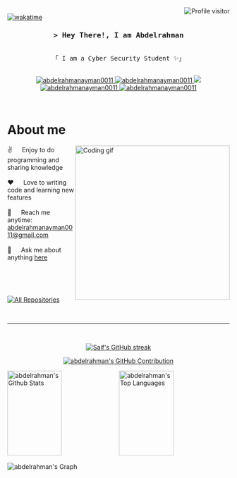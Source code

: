<!--
<h2 align="center">
  Welcome to  World!
  <img src="https://media.giphy.com/media/hvRJCLFzcasrR4ia7z/giphy.gif" width="28">
</h2>
-->

<!--
<p align="center">
  <a href="https://github.com/abdelrahmanayman0011"><img src="https://readme-typing-svg.herokuapp.com/?lines=Self%20Taught%20Programmer;Front%20End%20Developer;1.5%2B%20years%20of%20coding%20experience;Always%20learning%20new%20things&center=true&width=380&height=45"></a>
</p>

 -->

<a href="https://komarev.com/ghpvc/?username=abdelrahmanayman0011">
  <img align="right" src="https://komarev.com/ghpvc/?username=abdelrahmanayman0011&label=Visitors&color=0e75b6&style=flat" alt="Profile visitor" />
</a>


[![wakatime](https://wakatime.com/badge/user/eebb3dd8-d9b2-40de-9b88-6fd6cac99dbc.svg)](https://wakatime.com/@eebb3dd8-d9b2-40de-9b88-6fd6cac99dbc)

<!-- Intro  -->
<h3 align="center">
        <samp>&gt; Hey There!, I am Abdelrahman
                <b><a target="_blank" href="https://abdelrahmanayman0011.com"></a></b>
        </samp>
</h3>


<p align="center"> 
  <samp>
    <br>
    「 I am a Cyber Security Student ✨」
    <br>
    <br>
  </samp>
</p>

<p align="center">
 <a href="https://abdelrahmanayman0011.com" target="blank">
  <img src="https://img.shields.io/badge/Website-DC143C?style=for-the-badge&logo=medium&logoColor=white" alt="abdelrahmanayman0011" />
 </a>
 <a href="https://linkedin.com/in/bedoayman" target="_blank">
  <img src="https://img.shields.io/badge/LinkedIn-0077B5?style=for-the-badge&logo=linkedin&logoColor=white" alt="abdelrahmanayman0011"/>
 </a>
 <!-- <a href="https://dev.to/abdelrahmanayman0011" target="_blank">
  <img src="https://img.shields.io/badge/dev.to-0A0A0A?style=for-the-badge&logo=dev.to&logoColor=white" alt="abdelrahmanayman0011" />
 </a> -->
 <a href="https://twitter.com/bedo__ayman" target="_blank">
  <img src="https://img.shields.io/badge/Twitter-1DA1F2?style=for-the-badge&logo=twitter&logoColor=white" />
 </a>
 <a href="https://instagram.com/bedo__ayman" target="_blank">
  <img src="https://img.shields.io/badge/Instagram-fe4164?style=for-the-badge&logo=instagram&logoColor=white" alt="abdelrahmanayman0011" />
 </a> 
 <a href="https://facebook.com/abdelrahmanayman0011.dev" target="_blank">
  <img src="https://img.shields.io/badge/Facebook-20BEFF?&style=for-the-badge&logo=facebook&logoColor=white" alt="abdelrahmanayman0011"  />
  </a> 
</p>
<br />

<!-- About Section -->
 # About me
 
<p>
 <img align="right" width="350" src="/assets/programmer.gif" alt="Coding gif" />
  
 ✌️ &emsp; Enjoy to do programming and sharing knowledge <br/><br/>
 ❤️ &emsp; Love to writing code and learning new features<br/><br/>
 📧 &emsp; Reach me anytime: abdelrahmanayman0011@gmail.com<br/><br/>
 💬 &emsp; Ask me about anything [here](https://github.com/abdelrahmanayman0011/abdelrahmanayman0011/issues)

</p>

<br/>
<br/>
<br/>


<p align="left">
  <a href="https://github.com/abdelrahmanayman0011?tab=repositories" target="_blank"><img alt="All Repositories" title="All Repositories" src="https://img.shields.io/badge/-All%20Repos-2962FF?style=for-the-badge&logo=koding&logoColor=white"/></a>
</p>

<br/>
<hr/>
<br/>

<p align="center">
  <a href="https://github.com/abdelrahmanayman0011">
    <img src="https://github-readme-streak-stats.herokuapp.com/?user=abdelrahmanayman0011&theme=radical&border=7F3FBF&background=0D1117" alt="Saif's GitHub streak"/>
  </a>
</p>

<p align="center">
  <a href="https://github.com/abdelrahmanayman0011">
    <img src="https://github-profile-summary-cards.vercel.app/api/cards/profile-details?username=abdelrahmanayman0011&theme=radical" alt="abdelrahman's GitHub Contribution"/>
  </a>
</p>

<a> 
    <a href="https://github.com/abdelrahmanayman0011"><img alt="abdelrahman's Github Stats" src="https://denvercoder1-github-readme-stats.vercel.app/api?username=abdelrahmanayman0011&show_icons=true&count_private=true&theme=react&border_color=7F3FBF&bg_color=0D1117&title_color=F85D7F&icon_color=F8D866" height="192px" width="49.5%"/></a>
  <a href="https://github.com/abdelrahmanayman0011"><img alt="abdelrahman's Top Languages" src="https://denvercoder1-github-readme-stats.vercel.app/api/top-langs/?username=abdelrahmanayman0011&langs_count=8&layout=compact&theme=react&border_color=7F3FBF&bg_color=0D1117&title_color=F85D7F&icon_color=F8D866" height="192px" width="49.5%"/></a>
  <br/>
</a>


![abdelrahman's Graph](https://github-readme-activity-graph.vercel.app/graph?username=abdelrahmanayman0011&custom_title=Al%20Siam's%20GitHub%20Activity%20Graph&bg_color=0D1117&color=7F3FBF&line=7F3FBF&point=7F3FBF&area_color=FFFFFF&title_color=FFFFFF&area=true)
